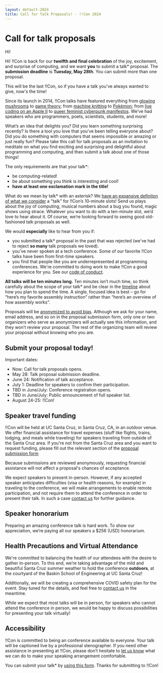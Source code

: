 ```yaml
---
layout: default-2024
title: Call for Talk Proposals! - !!Con 2024
---
```


# Call for talk proposals

Hi!

Hi! !!Con is back for our **twelfth and final celebration** of the joy, excitement, and surprise of computing, and we want **you** to submit a talk* proposal. The **submission deadline** is **Tuesday, May 28th**. You can submit more than one proposal.

This will be the last !!Con, so if you have a talk you've always wanted to give, now's the time!

Since its launch in 2014, !!Con talks have featured everything from [glowing
mushrooms](https://www.youtube.com/watch?v=T75FvUDirNM) to [game
theory](https://www.youtube.com/watch?v=RHg2JIvoaq0); from [machine
knitting](https://www.youtube.com/watch?v=ihqcgrR0azw) to
[Pokémon](https://www.youtube.com/watch?v=OJ-6UsYYe_Y); from [live
coding on an Apple II](https://www.youtube.com/watch?v=DY4t9IHFD4E) to
[queer feminist cyberpunk
manifestos](https://www.youtube.com/watch?v=5GiQovHaT_g).  We’ve had
speakers who are programmers, poets, scientists, students, and more!

What’s an idea that delights you? Did you learn something surprising recently? Is there a tool you love that you’ve been telling everyone about? Did you do something with computers that seems impossible or amazing or just really fun? Please take this call for talk proposals as an invitation to meditate on what you find exciting and surprising and delightful about programming and computing, and then submit a talk about one of those things!

The only requirements are that your talk*:

  * be computing-related!
  * be about something you think is interesting and cool!
  * **have at least one exclamation mark in the title!**

What do we mean by talk* with an asterisk? We [have an expansive definiton of what
we consider](https://organicdonut.com/2019/01/expanding-the-con-aesthetic/) a "talk"
for !!Con’s 10-minute slots!  Send us plays about the joy of computing,
musical numbers about a bug you found, magic shows using strace.  Whatever
you want to do with a ten-minute slot, we’d love to hear about it.  Of
course, we’re looking forward to seeing good old-fashioned talk proposals as
well.

We would **especially** like to hear from you if:

  * you submitted a talk* proposal in the past that was rejected (we've had to reject **so many** talk proposals we loved).
  * you’ve never spoken at a tech conference. Some of our favorite !!Con talks have been from first-time speakers.
  * you find that people like you are underrepresented at programming conferences. We're committed to doing work to make !!Con a good experience for you. See our [code of conduct](conduct.html).

**All talks will be ten minutes long.** Ten minutes isn’t much time, so
think carefully about the scope of your talk* and be clear in the
[timeline](http://decomposition.al/blog/2017/06/30/how-to-write-a-timeline-for-a-bangbangcon-talk-proposal/)
about how you plan to spend the time.  A single, focused idea is best – go
for “here’s my favorite assembly instruction” rather than “here’s an
overview of how assembly works”.

Proposals will be [anonymized to avoid
bias](https://organicdonut.com/2018/03/the-con-talk-anonymization-and-selection-process/). 
Although we ask for your name, email address, and so on in the proposal
submission form, only one or two organizers who serve as anonymizers will
actually see this information, and they won’t review your proposal.  The
rest of the organizing team will review your proposal without knowing who
you are.

## Submit your proposal today!

Important dates:

  * Now: Call for talk proposals opens.
  * May 28: Talk proposal submission deadline.
  * June 24: Notification of talk acceptance.
  * July 1: Deadline for speakers to confirm their participation.
  * TBD in June/July: Conference registration opens.
  * TBD in June/July: Public announcement of full speaker list.
  * August 24-25: !!Con!

<a name="speaker-travel-funding"></a>

## Speaker travel funding

!!Con will be held at UC Santa Cruz, in Santa Cruz, CA, in an outdoor venue.  We offer financial assistance for travel expenses (stuff like flights, trains, lodging, and meals while traveling) for speakers traveling from outside of the Santa Cruz area. If you're not from the Santa Cruz area and you want to request funding, please fill out the relevant section of the [proposal submission form](https://docs.google.com/forms/d/e/1FAIpQLSfyfoOhoqUYAecDT1F-wGwGlGvPgnCBHfo8tJkdUPsJkwdKZg/viewform?usp=sf_link)

Because submissions are reviewed anonymously, requesting financial assistance will not affect a proposal's chances of acceptance.

We expect speakers to present in-person. However, if any accepted speaker anticipates difficulties (visa or health reasons, for example) in traveling to the conference, we will make arrangements to enable remote participation, and not require them to attend the conference in order to present their talk. In such a case [contact us](index.html#organizers) for further guidance.

<a name="speaker-honorarium"></a>

## Speaker honorarium

Preparing an amazing conference talk is hard work.  To show our
appreciation, we’re paying all our speakers a $256 (USD) honorarium.

## Health Precautions and Virtual Attendance

We're committed to balancing the health of our attendees with the desire to gather in-person. To this end, we’re taking advantage of the mild and beautiful Santa Cruz summer weather to hold the conference **outdoors**, at the courtyard of the Baskin School of Engineering at UC Santa Cruz!

Additionally, we will be creating a comprehensive COVID safety plan for the event. Stay tuned for the details, and feel free to [contact us](index.html#organizers) in the meantime.

While we expect that most talks will be in person, for speakers who cannot attend the conference in person, we would be happy to discuss possibilities for presenting your talk virtually!

## Accessibility

!!Con is committed to being an conference available to everyone.  Your talk
will be captioned live by a professional stenographer.  If you need other
assistance in presenting at !!Con, please don’t hesitate to [let us
know](index.html#organizers) what we can do to make your speaking
arrangement comfortable.

You can submit your talk* by [using this form](https://docs.google.com/forms/d/e/1FAIpQLSfyfoOhoqUYAecDT1F-wGwGlGvPgnCBHfo8tJkdUPsJkwdKZg/viewform?usp=sf_link). Thanks for submitting to !!Con!
